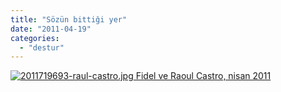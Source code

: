 ```yaml
---
title: "Sözün bittiği yer"
date: "2011-04-19"
categories: 
  - "destur"
---
```


 [![2011719693-raul-castro.jpg](/uploads/2011/04/2011719693-raul-castro.jpg) Fidel ve Raoul Castro, nisan 2011](/uploads/2011/04/2011719693-raul-castro.jpg "2011719693-raul-castro.jpg")

